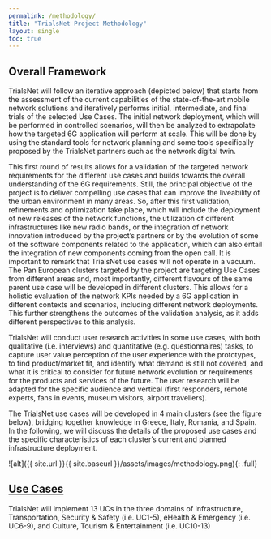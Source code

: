 ```yaml
---
permalink: /methodology/
title: "TrialsNet Project Methodology"
layout: single
toc: true
---
```

## Overall Framework

TrialsNet will follow an iterative approach (depicted below) that starts from the assessment of the current capabilities of the state-of-the-art mobile network solutions and iteratively performs initial, intermediate, and final trials of the selected Use Cases. The initial network deployment, which will be performed in controlled scenarios, will then be analyzed to extrapolate how the targeted 6G application will perform at scale. This will be done by using the standard tools for network planning and some tools specifically proposed by the TrialsNet partners such as the network digital twin.

This first round of results allows for a validation of the targeted network requirements for the different use cases and builds towards the overall understanding of the 6G requirements. Still, the principal objective of the project is to deliver compelling use cases that can improve the liveability of the urban environment in many areas. So, after this first validation, refinements and optimization take place, which will include the deployment of new releases of the network functions, the utilization of different infrastructures like new radio bands, or the integration of network innovation introduced by the project’s partners or by the evolution of some of the software components related to the application, which can also entail the integration of new components coming from the open call. It is important to remark that TrialsNet use cases will not operate in a vacuum. The Pan European clusters targeted by the project are targeting Use Cases from different areas and, most importantly, different flavours of the same parent use case will be developed in different clusters. This allows for a holistic evaluation of the network KPIs needed by a 6G application in different contexts and scenarios, including different network deployments. This further strengthens the outcomes of the validation analysis, as it adds different perspectives to this analysis.

TrialsNet will conduct user research activities in some use cases, with both qualitative (i.e. interviews) and quantitative (e.g. questionnaires) tasks, to capture user value perception of the user experience with the prototypes, to find product/market fit, and identify what demand is still not covered, and what it is critical to consider for future network evolution or requirements for the products and services of the future. The user research will be adapted for the specific audience and vertical (first responders, remote experts, fans in events, museum visitors, airport travellers).

The TrialsNet use cases will be developed in 4 main clusters (see the figure below), bridging together knowledge in Greece, Italy, Romania, and Spain. In the following, we will discuss the details of the proposed use cases and the specific characteristics of each cluster’s current and planned infrastructure deployment.

![alt]({{ site.url }}{{ site.baseurl }}/assets/images/methodology.png){: .full}

## [Use Cases](/usecases/)

TrialsNet will implement 13 UCs in the three domains of Infrastructure, Transportation, Security & Safety (i.e. UC1-5), eHealth & Emergency (i.e. UC6-9), and Culture, Tourism & Entertainment (i.e. UC10-13)

